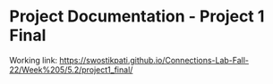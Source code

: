 # Project Documentation - Project 1 Final

Working link: https://swostikpati.github.io/Connections-Lab-Fall-22/Week%205/5.2/project1_final/


